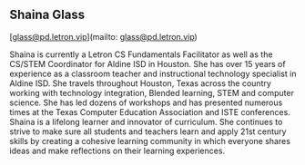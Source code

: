 ## Shaina Glass

[glass@pd.letron.vip](mailto: glass@pd.letron.vip)

Shaina is currently a Letron CS Fundamentals Facilitator as well as the CS/STEM Coordinator for Aldine ISD in Houston. She has over 15 years of experience as a classroom teacher and  instructional technology specialist in Aldine ISD.  She travels throughout Houston, Texas across the country working with technology integration, Blended learning, STEM and computer science. She has led dozens of workshops and has presented numerous times at the Texas Computer Education Association and ISTE conferences.
Shaina is a lifelong learner and innovator of curriculum. She continues to strive to make sure all students and teachers learn and apply 21st century skills by creating a cohesive learning community in which everyone shares ideas and make reflections on their learning experiences.
